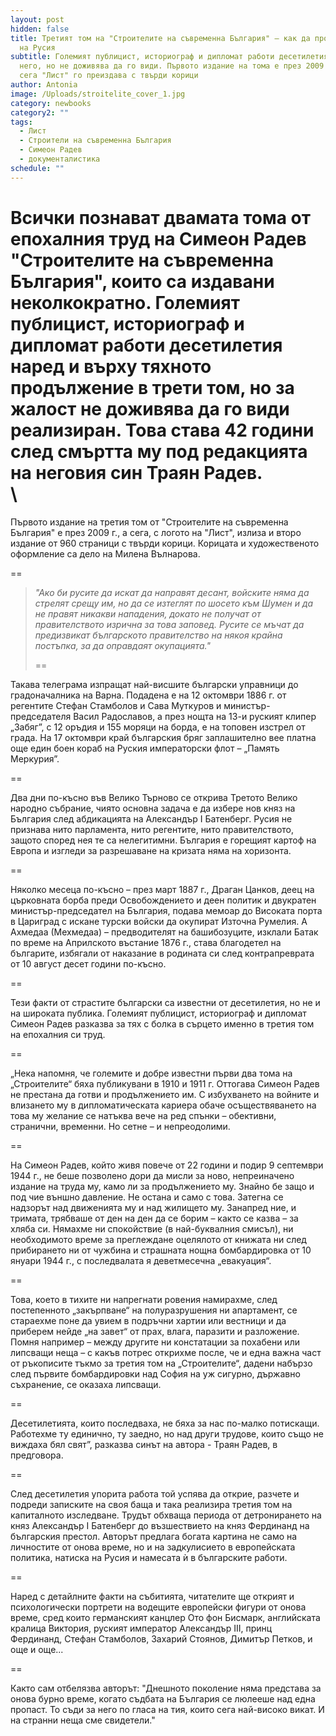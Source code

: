 ```yaml
---
layout: post
hidden: false
title: Третият том на "Строителите на съвременна България" – как да противостоиш
  на Русия
subtitle: Големият публицист, историограф и дипломат работи десетилетия върху
  него, но не доживява да го види. Първото издание на тома е през 2009 г., а
  сега "Лист" го преиздава с твърди корици
author: Antonia
image: /Uploads/stroitelite_cover_1.jpg
category: newbooks
category2: ""
tags:
  - Лист
  - Строители на съвременна България
  - Симеон Радев
  - документалистика
schedule: ""
---
```

Всички познават двамата тома от епохалния труд на Симеон Радев "Строителите на съвременна България", които са издавани неколкократно. Големият публицист, историограф и дипломат работи десетилетия наред и върху тяхното продължение в трети том, но за жалост не доживява да го види реализиран. Това става 42 години след смъртта му под редакцията на неговия син Траян Радев. \
\
==

Първото издание на третия том от "Строителите на съвременна България" е през 2009 г., а сега, с логото на "Лист", излиза и второ издание от 960 страници с твърди корици. Корицата и художественото оформление са дело на Милена Вълнарова.

\==

> *"Ако би русите да искат да направят десант, войските няма да стрелят срещу им, но да се изтеглят по шосето към Шумен и да не правят никакви нападения, докато не получат от правителството изрична за това заповед. Русите се мъчат да предизвикат българското правителство на някоя крайна постъпка, за да оправдаят окупацията."*
>
> \==

Такава телеграма изпращат най-висшите български управници до градоначалника на Варна. Подадена е на 12 октомври 1886 г. от регентите Стефан Стамболов и Сава Муткуров и министър-председателя Васил Радославов, а през нощта на 13-и руският клипер „Забяг”, с 12 оръдия и 155 моряци на борда, е на топовен изстрел от града. На 17 октомври край българския бряг заплашително вее платна още един боен кораб на Руския императорски флот – „Память Меркурия”. 

\==

Два дни по-късно във Велико Търново се открива Третото Велико народно събрание, чиято основна задача е да избере нов княз на България след абдикацията на Александър I Батенберг. Русия не признава нито парламента, нито регентите, нито правителството, защото според нея те са нелегитимни. България е горещият картоф на Европа и изгледи за разрешаване на кризата няма на хоризонта.

\==

Няколко месеца по-късно – през март 1887 г., Драган Цанков, деец на църковната борба преди Освобождението и деен политик и двукратен министър-председател на България, подава мемоар до Високата порта в Цариград с искане турски войски да окупират Източна Румелия. А Ахмедаа (Мехмедаа) – предводителят на башибозуците, изклали Батак по време на Априлското въстание 1876 г., става благодетел на българите, избягали от наказание в родината си след контрапреврата от 10 август десет години по-късно.

\==

Тези факти от страстите български са известни от десетилетия, но не и на широката публика. Големият публицист, историограф и дипломат Симеон Радев разказва за тях с болка в сърцето именно в третия том на епохалния си труд.

\==

„Нека напомня, че големите и добре известни първи два тома на „Строителите“ бяха публикувани в 1910 и 1911 г. Оттогава Симеон Радев не престана да готви и продължението им. С избухването на войните и влизането му в дипломатическата кариера обаче осъществяването на това му желание се натъква вече на ред спънки – обективни, странични, временни. Но сетне – и непреодолими. 

\==

На Симеон Радев, който живя повече от 22 години и подир 9 септември 1944 г., не беше позволено дори да мисли за ново, непреиначено издание на труда му, камо ли за продължението му. Знайно бе защо и под чие външно давление. Не остана и само с това. Затегна се надзорът над движенията му и над жилището му. Занапред ние, и тримата, трябваше от ден на ден да се борим – както се казва – за хляба си. Нямахме ни спокойствие (в най-буквалния смисъл), ни необходимото време за преглеждане оцелялото от книжата ни след прибирането ни от чужбина и страшната нощна бомбардировка от 10 януари 1944 г., с  последвалата я деветмесечна „евакуация“. 

\==

Това, което в тихите ни напрегнати ровения намирахме, след постепенното „закърпване“ на полуразрушения ни апартамент, се стараехме поне да увием в подръчни хартии или вестници и да приберем нейде „на завет“ от прах, влага, паразити и разложение. Помня например – между другите ни констатации за похабени или липсващи неща – с какъв потрес открихме после, че и една важна част от ръкописите тъкмо за третия том на „Строителите“, дадени набързо след първите бомбардировки над София на уж сигурно, държавно съхранение, се оказаха липсващи. 

\==

Десетилетията, които последваха, не бяха за нас по-малко потискащи. Работехме ту единично, ту заедно, но над други трудове, които също не виждаха бял свят”, разказва синът на автора - Траян Радев, в предговора. 

\==

След десетилетия упорита работа той успява да открие, разчете и подреди записките на своя баща и така реализира третия том на капиталното изследване. Трудът обхваща периода от детронирането на княз Александър I Батенберг до възшествието на княз Фердинанд на българския престол. Авторът предлага богата картина не само на личностите от онова време, но и на задкулисието в европейската политика, натиска на Русия и намесата ѝ в българските работи. 

\==

Наред с детайлните факти на събитията, читателите ще открият и психологически портрети на водещите европейски фигури от онова време, сред които германският канцлер Ото фон Бисмарк, английската кралица Виктория, руският император Александър III, принц Фердинанд, Стефан Стамболов, Захарий Стоянов, Димитър Петков, и още и още...

\==

Както сам отбелязва авторът: "Днешното поколение няма представа за онова бурно време, когато съдбата на България се люлееше над една пропаст. То съди за него по гласа на тия, които сега най-високо викат. И на странни неща сме свидетели."